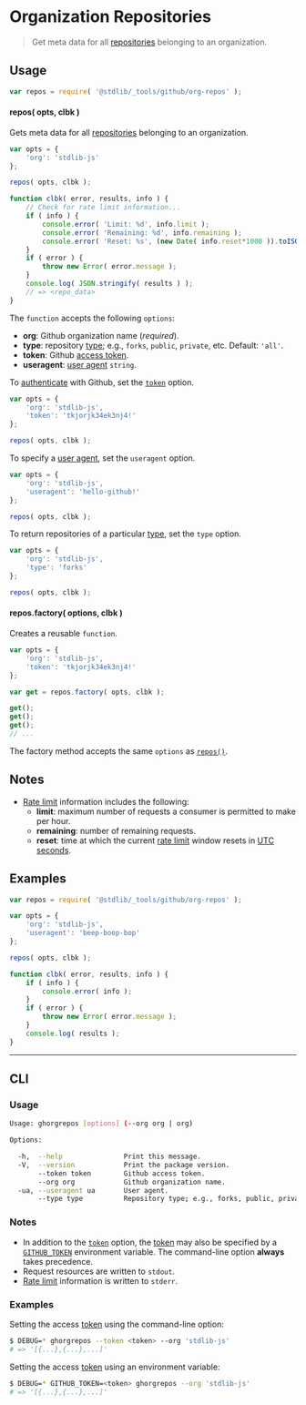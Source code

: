 <!--

@license Apache-2.0

Copyright (c) 2021 The Stdlib Authors.

Licensed under the Apache License, Version 2.0 (the "License");
you may not use this file except in compliance with the License.
You may obtain a copy of the License at

   http://www.apache.org/licenses/LICENSE-2.0

Unless required by applicable law or agreed to in writing, software
distributed under the License is distributed on an "AS IS" BASIS,
WITHOUT WARRANTIES OR CONDITIONS OF ANY KIND, either express or implied.
See the License for the specific language governing permissions and
limitations under the License.

-->

# Organization Repositories

> Get meta data for all [repositories][github-repos] belonging to an organization.

<!-- Section to include introductory text. Make sure to keep an empty line after the intro `section` element and another before the `/section` close. -->

<section class="intro">

</section>

<!-- /.intro -->

<!-- Package usage documentation. -->

<section class="usage">

## Usage

```javascript
var repos = require( '@stdlib/_tools/github/org-repos' );
```

<a name="repos"></a>

#### repos( opts, clbk )

Gets meta data for all [repositories][github-repos] belonging to an organization.

<!-- run-disable -->

```javascript
var opts = {
    'org': 'stdlib-js'
};

repos( opts, clbk );

function clbk( error, results, info ) {
    // Check for rate limit information...
    if ( info ) {
        console.error( 'Limit: %d', info.limit );
        console.error( 'Remaining: %d', info.remaining );
        console.error( 'Reset: %s', (new Date( info.reset*1000 )).toISOString() );
    }
    if ( error ) {
        throw new Error( error.message );
    }
    console.log( JSON.stringify( results ) );
    // => <repo_data>
}
```

The `function` accepts the following `options`:

-   **org**: Github organization name (_required_).
-   **type**: repository [type][github-org-repos]; e.g., `forks`, `public`, `private`, etc. Default: `'all'`.
-   **token**: Github [access token][github-token].
-   **useragent**: [user agent][github-user-agent] `string`.

To [authenticate][github-oauth2] with Github, set the [`token`][github-token] option.

<!-- run-disable -->

```javascript
var opts = {
    'org': 'stdlib-js',
    'token': 'tkjorjk34ek3nj4!'
};

repos( opts, clbk );
```

To specify a [user agent][github-user-agent], set the `useragent` option.

<!-- run-disable -->

```javascript
var opts = {
    'org': 'stdlib-js',
    'useragent': 'hello-github!'
};

repos( opts, clbk );
```

To return repositories of a particular [type][github-org-repos], set the `type` option.

<!-- run-disable -->

```javascript
var opts = {
    'org': 'stdlib-js',
    'type': 'forks'
};

repos( opts, clbk );
```


#### repos.factory( options, clbk )

Creates a reusable `function`.

<!-- run-disable -->

```javascript
var opts = {
    'org': 'stdlib-js',
    'token': 'tkjorjk34ek3nj4!'
};

var get = repos.factory( opts, clbk );

get();
get();
get();
// ...
```

The factory method accepts the same `options` as [`repos()`](#repos).

</section>

<!-- /.usage -->

<!-- Package usage notes. Make sure to keep an empty line after the `section` element and another before the `/section` close. -->

<section class="notes">

## Notes

-   [Rate limit][github-rate-limit] information includes the following:
    -   **limit**: maximum number of requests a consumer is permitted to make per hour.
    -   **remaining**: number of remaining requests.
    -   **reset**: time at which the current [rate limit][github-rate-limit] window resets in [UTC seconds][unix-time].

</section>

<!-- /.notes -->

<!-- Package usage examples. -->

<section class="examples">

## Examples

```javascript
var repos = require( '@stdlib/_tools/github/org-repos' );

var opts = {
    'org': 'stdlib-js',
    'useragent': 'beep-boop-bop'
};

repos( opts, clbk );

function clbk( error, results, info ) {
    if ( info ) {
        console.error( info );
    }
    if ( error ) {
        throw new Error( error.message );
    }
    console.log( results );
}
```

</section>

<!-- /.examples -->

<!-- Section for describing a command-line interface. -->

* * *

<section class="cli">

## CLI

<!-- CLI usage documentation. -->

<section class="usage">

### Usage

```bash
Usage: ghorgrepos [options] (--org org | org)

Options:

  -h,  --help               Print this message.
  -V,  --version            Print the package version.
       --token token        Github access token.
       --org org            Github organization name.
  -ua, --useragent ua       User agent.
       --type type          Repository type; e.g., forks, public, private, etc.
```

</section>

<!-- /.usage -->

<!-- CLI usage notes. Make sure to keep an empty line after the `section` element and another before the `/section` close. -->

<section class="notes">

### Notes

-   In addition to the [`token`][github-token] option, the [token][github-token] may also be specified by a [`GITHUB_TOKEN`][github-token] environment variable. The command-line option **always** takes precedence.
-   Request resources are written to `stdout`.
-   [Rate limit][github-rate-limit] information is written to `stderr`.

</section>

<!-- /.notes -->

<!-- CLI usage examples. -->

<section class="examples">

### Examples

Setting the access [token][github-token] using the command-line option:

<!-- run-disable -->

```bash
$ DEBUG=* ghorgrepos --token <token> --org 'stdlib-js'
# => '[{...},{...},...]'
```

Setting the access [token][github-token] using an environment variable:

<!-- run-disable -->

```bash
$ DEBUG=* GITHUB_TOKEN=<token> ghorgrepos --org 'stdlib-js'
# => '[{...},{...},...]'
```

</section>

<!-- /.examples -->

</section>

<!-- /.cli -->

<!-- Section to include cited references. If references are included, add a horizontal rule *before* the section. Make sure to keep an empty line after the `section` element and another before the `/section` close. -->

<section class="references">

</section>

<!-- /.references -->

<!-- Section for all links. Make sure to keep an empty line after the `section` element and another before the `/section` close. -->

<section class="links">

[unix-time]: http://en.wikipedia.org/wiki/Unix_time

[github-repos]: https://developer.github.com/v3/repos/
[github-org-repos]: https://developer.github.com/v3/repos/#list-organization-repositories
[github-token]: https://github.com/settings/tokens/new
[github-oauth2]: https://developer.github.com/v3/#oauth2-token-sent-in-a-header
[github-user-agent]: https://developer.github.com/v3/#user-agent-required
[github-rate-limit]: https://developer.github.com/v3/rate_limit/

</section>

<!-- /.links -->

